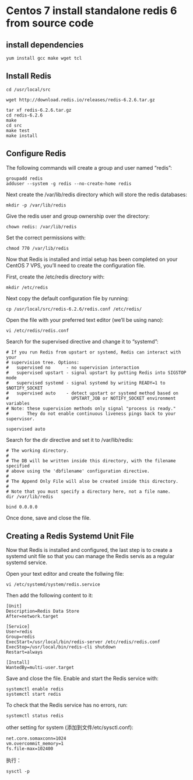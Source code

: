 # Centos 7 install standalone redis 6 from source code


## install dependencies
``` 
yum install gcc make wget tcl
```

## Install Redis

``` 
cd /usr/local/src

wget http://download.redis.io/releases/redis-6.2.6.tar.gz

tar xf redis-6.2.6.tar.gz
cd redis-6.2.6
make
cd src
make test
make install
```

## Configure Redis
The following commands will create a group and user named “redis”:
``` 
groupadd redis
adduser --system -g redis --no-create-home redis
```

Next create the /var/lib/redis directory which will store the redis databases:
``` 
mkdir -p /var/lib/redis
```
Give the redis user and group ownership over the directory:
``` 
chown redis: /var/lib/redis
```

Set the correct permissions with:
``` 
chmod 770 /var/lib/redis
```

Now that Redis is installed and intial setup has been completed on your CentOS 7 VPS, you’ll need to create the configuration file.

First, create the /etc/redis directory with:

``` 
mkdir /etc/redis
```

Next copy the default configuration file by running:
``` 
cp /usr/local/src/redis-6.2.6/redis.conf /etc/redis/
```
Open the file with your preferred text editor (we’ll be using nano):
``` 
vi /etc/redis/redis.conf
```
Search for the supervised directive and change it to “systemd”:

``` 
# If you run Redis from upstart or systemd, Redis can interact with your
# supervision tree. Options:
#   supervised no      - no supervision interaction
#   supervised upstart - signal upstart by putting Redis into SIGSTOP mode
#   supervised systemd - signal systemd by writing READY=1 to $NOTIFY_SOCKET
#   supervised auto    - detect upstart or systemd method based on
#                        UPSTART_JOB or NOTIFY_SOCKET environment variables
# Note: these supervision methods only signal "process is ready."
#       They do not enable continuous liveness pings back to your supervisor.

supervised auto
```
Search for the dir directive and set it to /var/lib/redis:

``` 
# The working directory.
#
# The DB will be written inside this directory, with the filename specified
# above using the 'dbfilename' configuration directive.
#
# The Append Only File will also be created inside this directory.
#
# Note that you must specify a directory here, not a file name.
dir /var/lib/redis
```

``` 
bind 0.0.0.0
```
Once done, save and close the file.

## Creating a Redis Systemd Unit File
Now that Redis is installed and configured, the last step is to create a systemd unit file so that you can manage the Redis servis as a regular systemd service.

Open your text editor and create the follwing file:

``` 
vi /etc/systemd/system/redis.service
```

Then add the following content to it:

``` 
[Unit]
Description=Redis Data Store
After=network.target

[Service]
User=redis
Group=redis
ExecStart=/usr/local/bin/redis-server /etc/redis/redis.conf
ExecStop=/usr/local/bin/redis-cli shutdown
Restart=always

[Install]
WantedBy=multi-user.target
```

Save and close the file. Enable and start the Redis service with:
``` 
systemctl enable redis
systemctl start redis
```
To check that the Redis service has no errors, run:
``` 
systemctl status redis
```

other setting for system (添加到文件/etc/sysctl.conf):
``` 
net.core.somaxconn=1024
vm.overcommit_memory=1
fs.file-max=102400
```

执行：
``` 
sysctl -p
```
